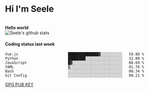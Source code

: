<h1>Hi I'm Seele</h1>
<br>
<b> Hello world</b>
<br>
<img src="https://github-readme-stats-eight-jade.vercel.app/api?username=Seele0oO&show_icons=true&icon_color=0366d6&bg_color=ffffff&hide_title=true&hide=contribs&include_all_commits=true" alt="Seele's github stats"/>
<br>

<h4>Coding status last week </h4>

<!--START_SECTION:waka-->

```text
Vue.js                       ██████████████▓░░░░░░░░░░   58.88 %
Python                       ████████░░░░░░░░░░░░░░░░░   32.09 %
JavaScript                   █▓░░░░░░░░░░░░░░░░░░░░░░░   06.69 %
YAML                         ▒░░░░░░░░░░░░░░░░░░░░░░░░   01.76 %
Bash                         ░░░░░░░░░░░░░░░░░░░░░░░░░   00.34 %
Git Config                   ░░░░░░░░░░░░░░░░░░░░░░░░░   00.21 %
```

<!--END_SECTION:waka-->



[GPG PUB KEY](https://keys.openpgp.org/vks/v1/by-fingerprint/3FCE91BF5B9666B55B67213C4C57B7824A5B6680)

